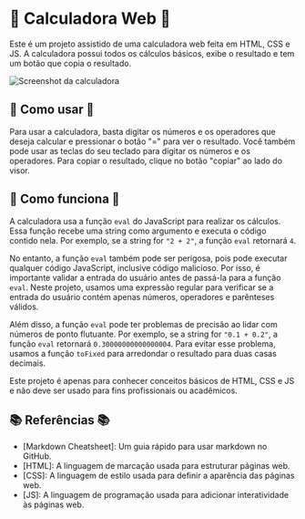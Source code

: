 # 🧮 Calculadora Web 🧮

Este é um projeto assistido de uma calculadora web feita em HTML, CSS e JS. A calculadora possui todos os cálculos básicos, exibe o resultado e tem um botão que copia o resultado.

![Screenshot da calculadora](https://ibb.co/XyJ0T3X)

## 📝 Como usar 📝

Para usar a calculadora, basta digitar os números e os operadores que deseja calcular e pressionar o botão "=" para ver o resultado. Você também pode usar as teclas do seu teclado para digitar os números e os operadores. Para copiar o resultado, clique no botão "copiar" ao lado do visor.

## 🔧 Como funciona 🔧

A calculadora usa a função `eval` do JavaScript para realizar os cálculos. Essa função recebe uma string como argumento e executa o código contido nela. Por exemplo, se a string for `"2 + 2"`, a função `eval` retornará `4`.

No entanto, a função `eval` também pode ser perigosa, pois pode executar qualquer código JavaScript, inclusive código malicioso. Por isso, é importante validar a entrada do usuário antes de passá-la para a função `eval`. Neste projeto, usamos uma expressão regular para verificar se a entrada do usuário contém apenas números, operadores e parênteses válidos.

Além disso, a função `eval` pode ter problemas de precisão ao lidar com números de ponto flutuante. Por exemplo, se a string for `"0.1 + 0.2"`, a função `eval` retornará `0.30000000000000004`. Para evitar esse problema, usamos a função `toFixed` para arredondar o resultado para duas casas decimais.

Este projeto é apenas para conhecer conceitos básicos de HTML, CSS e JS e não deve ser usado para fins profissionais ou acadêmicos.

## 📚 Referências 📚

- [Markdown Cheatsheet]: Um guia rápido para usar markdown no GitHub.
- [HTML]: A linguagem de marcação usada para estruturar páginas web.
- [CSS]: A linguagem de estilo usada para definir a aparência das páginas web.
- [JS]: A linguagem de programação usada para adicionar interatividade às páginas web.
